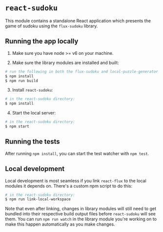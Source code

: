 # `react-sudoku`

This module contains a standalone React application which
presents the game of sudoku using the `flux-sudoku` library.

## Running the app locally

1. Make sure you have node >= v6 on your machine.

2. Make sure the library modules are installed and built:

```bash
# run the following in both the flux-sudoku and local-puzzle-generator directories:
$ npm install
$ npm run build
```

3. Install `react-sudoku`:

```bash
# in the react-sudoku directory:
$ npm install
```

4. Start the local server:

```bash
# in the react-sudoku directory:
$ npm start
```

## Running the tests

After running `npm install`, you can start the test watcher with `npm test`.

## Local development

Local development is most seamless if you link `react-flux`
to the local modules it depends on.
There's a custom npm script to do this:

```bash
# in the react-sudoku directory:
$ npm run link-local-workspace
```

Note that even after linking, changes in library modules
will still need to get bundled into their respective build output files
before `react-sudoku` will see them.
You can run `npm run watch` in the library module you're working on
to make this happen automatically as you make changes.
